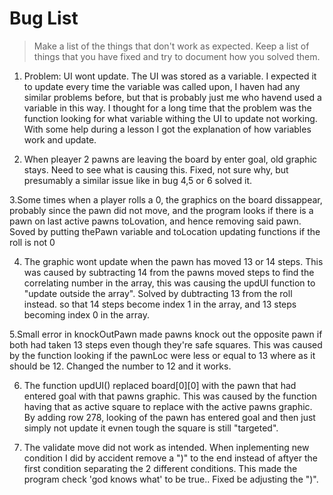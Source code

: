 # Bug List

> Make a list of the things that don't work as expected. Keep a list of things that you have fixed and try to document how you solved them.

1. Problem: UI wont update. The UI was stored as a variable. I expected it to update every time the variable was called upon, I haven had any similar problems before, but that is probably just me who havend used a variable in this way. I thought for a long time that the problem was the function looking for what variable withing the UI to update not working. With some help during a lesson I got the explanation of how variables work and update.


2. When pleayer 2 pawns are leaving the board by enter goal, old graphic stays. Need to see what is causing this. Fixed, not sure why, but presumably a similar issue like in bug 4,5 or 6 solved it.

3.Some times when a player rolls a 0, the graphics on the board dissappear, probably since the pawn did not move, and the program looks if there is a pawn on last active pawns toLovation, and hence removing said pawn. Soved by putting thePawn variable and toLocation updating functions if the roll is not 0

4. The graphic wont update when the pawn has moved 13 or 14 steps. This was caused by subtracting 14 from the pawns moved steps to find the correlating number in the array, this was causing the updUI function to "update outside the array". Solved by dubtracting 13 from the roll instead. so that 14 steps become index 1 in the array, and 13 steps becoming index 0 in the array.

5.Small error in knockOutPawn made pawns knock out the opposite pawn if both had taken 13 steps even though they're safe squares. This was caused by the function looking if the pawnLoc were less or equal to 13 where as it should be 12. Changed the number to 12 and it works.

6. The function updUI() replaced board[0][0] with the pawn that had entered goal with that pawns graphic. This was caused by the function having that as active square to replace with the active pawns graphic. By adding row 278, looking of the pawn has entered goal and then just simply not update it evnen tough the square is still "targeted".

7. The validate move did not work as intended. When inplementing new condition I did by accident remove a ")" to the end instead of aftyer the first condition separating the 2 different conditions. This made the program check 'god knows what' to be true.. Fixed be adjusting the ")".
